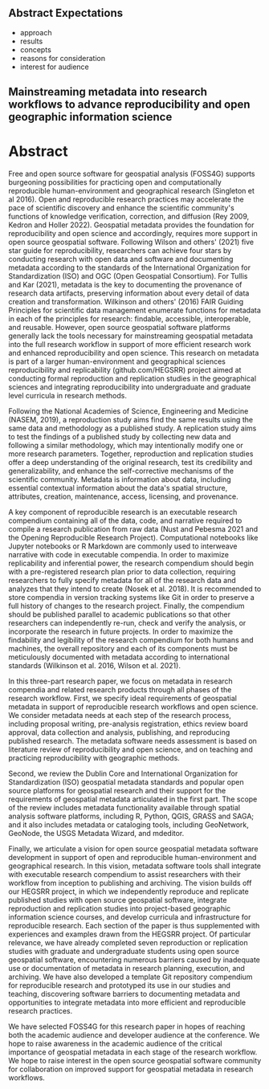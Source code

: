 ## Abstract Expectations

- approach
- results
- concepts
- reasons for consideration
- interest for audience

## Mainstreaming metadata into research workflows to advance reproducibility and open geographic information science

# Abstract

Free and open source software for geospatial analysis (FOSS4G) supports burgeoning possibilities for practicing open and computationally reproducible human-environment and geographical research (Singleton et al 2016).
Open and reproducible research practices may accelerate the pace of scientific discovery and enhance the scientific community's functions of knowledge verification, correction, and diffusion (Rey 2009, Kedron and Holler 2022).
Geospatial metadata provides the foundation for reproducibility and open science and accordingly, requires more support in open source geospatial software.
Following Wilson and others' (2021) five star guide for reproducibility, researchers can achieve four stars by conducting research with open data and software and documenting metadata according to the standards of the International Organization for Standardization (ISO) and OGC (Open Geospatial Consortium).
For Tullis and Kar (2021), metadata is the key to documenting the provenance of research data artifacts, preserving information about every detail of data creation and transformation.
Wilkinson and others' (2016) FAIR Guiding Principles for scientific data management enumerate functions for metadata in each of the principles for research: findable, accessible, interoperable, and reusable.
However, open source geospatial software platforms generally lack the tools necessary for mainstreaming geospatial metadata into the full research workflow in support of more efficient research work and enhanced reproducibility and open science.
This research on metadata is part of a larger human-environment and geographical sciences reproducibility and replicability (github.com/HEGSRR) project aimed at conducting formal reproduction and replication studies in the geographical sciences and integrating reproducibility into undergraduate and graduate level curricula in research methods.

Following the National Academies of Science, Engineering and Medicine (NASEM, 2019), a reproduction study aims find the same results using the same data and methodology as a published study.
A replication study aims to test the findings of a published study by collecting new data and following a similar methodology, which may intentionally modify one or more research parameters.
Together, reproduction and replication studies offer a deep understanding of the original research, test its credibility and generalizability, and enhance the self-corrective mechanisms of the scientific community.
Metadata is information about data, including essential contextual information about the data's spatial structure, attributes, creation, maintenance, access, licensing, and provenance.

A key component of reproducible research is an executable research compendium containing all of the data, code, and narrative required to compile a research publication from raw data (Nust and Pebesma 2021 and the Opening Reproducible Research Project).
Computational notebooks like Jupyter notebooks or R Markdown are commonly used to interweave narrative with code in executable compendia.
In order to maximize replicability and inferential power, the research compendium should begin with a pre-registered research plan prior to data collection, requiring researchers to fully specify metadata for all of the research data and analyzes that they intend to create (Nosek et al. 2018).
It is recommended to store compendia in version tracking systems like Git in order to preserve a full history of changes to the research project.
Finally, the compendium should be published parallel to academic publications so that other researchers can independently re-run, check and verify the analysis, or incorporate the research in future projects.
In order to maximize the findability and legibility of the research compendium for both humans and machines, the overall repository and each of its components must be meticulously documented with metadata according to international standards (Wilkinson et al. 2016, Wilson et al. 2021).

In this three-part research paper, we focus on metadata in research compendia and related research products through all phases of the research workflow.
First, we specify ideal requirements of geospatial metadata in support of reproducible research workflows and open science.
We consider metadata needs at each step of the research process, including proposal writing, pre-analysis registration, ethics review board approval, data collection and analysis, publishing, and reproducing published research.
The metadata software needs assessment is based on literature review of reproducibility and open science, and on teaching and practicing reproducibility with geographic methods.

Second, we review the Dublin Core and International Organization for Standardization (ISO) geospatial metadata standards and popular open source platforms for geospatial research and their support for the requirements of geospatial metadata articulated in the first part.
The scope of the review includes metadata functionality available through spatial analysis software platforms, including R, Python, QGIS, GRASS and SAGA; and it also includes metadata or cataloging tools, including GeoNetwork, GeoNode, the USGS Metadata Wizard, and mdeditor.

Finally, we articulate a vision for open source geospatial metadata software development in support of open and reproducible human-environment and geographical research.
In this vision, metadata software tools shall integrate with executable research compendium to assist researchers with their workflow from inception to publishing and archiving.
The vision builds off our HEGSRR project, in which we independently reproduce and replicate published studies with open source geospatial software, integrate reproduction and replication studies into project-based geographic information science courses, and develop curricula and infrastructure for reproducible research.
Each section of the paper is thus supplemented with experiences and examples drawn from the HEGSRR project.
Of particular relevance, we have already completed seven reproduction or replication studies with graduate and undergraduate students using open source geospatial software, encountering numerous barriers caused by inadequate use or documentation of metadata in research planning, execution, and archiving.
We have also developed a template Git repository compendium for reproducible research and prototyped its use in our studies and teaching, discovering software barriers to documenting metadata and opportunities to integrate metadata into more efficient and reproducible research practices.

We have selected FOSS4G for this research paper in hopes of reaching both the academic audience and developer audience at the conference. We hope to raise awareness in the academic audience of the critical importance of geospatial metadata in each stage of the research workflow. We hope to raise interest in the open source geospatial software community for collaboration on improved support for geospatial metadata in research workflows.

